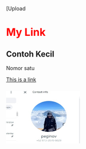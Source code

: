 [Upload<!DOCTYPE html>
<html>
<head>
<title>Page Title</title>
</head>
<body>

<h1 style="color:red;">My Link</h1>
<h2>Contoh Kecil</h2>
<p>Nomor satu</p>
<a href="https://l.instagram.com/?u=https%3A%2F%2Fwww.tiktok.com%2F%40petualangmalas%3F_t%3D8qtiEXgqJco%26_r%3D1%26fbclid%3DPAZXh0bgNhZW0CMTEAAaYEJheZv2JQHzKlblBc-IPA1QyRrZ_mkcjQBt78gLJ2EnyK1lhBrE1SD3Q_aem_cz_IzvyAYrDGyc1gPeqLKw&e=AT1cuH1ERyy9bXjPdjUJDFgNlzt_J4EXz__3mFKYE5nXpodGKWFrgnyvHMrSdqiP2f1cFuQD3AYkorJ_Hsr1WYjZnySaJwdxfMWPxA">This is a link</a>
<h3><img src="peg.jpeg" alt="peg.jpeg" width="200" height="142"></h3>

</body>
</html>
